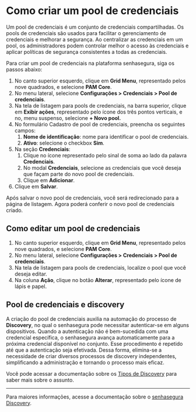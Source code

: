 # Como criar um pool de credenciais

Um pool de credenciais é um conjunto de credenciais compartilhadas. Os pools de credenciais são usados para facilitar o gerenciamento de credenciais e melhorar a segurança. Ao centralizar as credenciais em um pool, os administradores podem controlar melhor o acesso às credenciais e aplicar políticas de segurança consistentes a todas as credenciais.

Para criar um pool de credenciais na plataforma senhasegura, siga os passos abaixo:

1. No canto superior esquerdo, clique em **Grid Menu**, representado pelos nove quadrados, e selecione **PAM Core**.
2. No menu lateral, selecione **Configurações > Credenciais > Pool de credenciais**.
3. Na tela de listagem para pools de credenciais, na barra superior, clique em **Exibir ações**, representado pelo ícone dos três pontos verticais, e no, menu suspenso, selecione **+ Novo pool.**
4. No formulário Cadastro de pool de credenciais, preencha os seguintes campos:
    1. **Nome de identificação**: nome para identificar o pool de credenciais.
    2. **Ativo**: selecione o checkbox **Sim**.
5. Na seção **Credenciais**:
    1. Clique no ícone representado pelo sinal de soma ao lado da palavra **Credenciais**.
    2. No modal **Credenciais**, selecione as credenciais que você deseja que façam parte do novo pool de credenciais.
    3. Clique em **Adicionar**.
6. Clique em **Salvar**.

Após salvar o novo pool de credenciais, você será redirecionado para a página de listagem. Agora poderá conferir o novo pool de credenciais criado.

## Como editar um pool de credenciais

1. No canto superior esquerdo, clique em **Grid Menu**, representado pelos nove quadrados, e selecione **PAM Core**.
2. No menu lateral, selecione **Configurações > Credenciais > Pool de credenciais**.
3. Na tela de listagem para pools de credenciais, localize o pool que você deseja editar.
4. Na coluna **Ação**, clique no botão **Alterar**, representado pelo ícone de lápis e papel.

## Pool de credenciais e discovery

A criação do pool de credenciais auxilia na automação do processo de **Discovery**, no qual o senhasegura pode necessitar autenticar-se em alguns dispositivos. Quando a autenticação não é bem-sucedida com uma credencial específica, o senhasegura avança automaticamente para a próxima credencial disponível no conjunto. Esse procedimento é repetido até que a autenticação seja efetivada. Dessa forma, elimina-se a necessidade de criar diversos processos de discovery independentes, simplificando a administração e tornando o processo mais eficaz.

Você pode acessar a documentação sobre os [Tipos de Discovery](https://docs.senhasegura.io/v3-33/docs/pt/discovery-create-discovery) para saber mais sobre o assunto.

---

Para maiores informações, acesse a documentação sobre o [senhasegura Discovery](https://docs.senhasegura.io/v3-33/docs/pt/discovery).